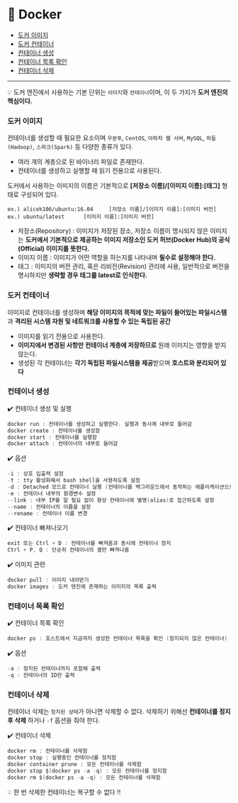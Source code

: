 # :book: Docker

* [도커 이미지](#도커-이미지)
* [도커 컨테이너](#도커-컨테이너)
* [컨테이너 생성](#컨테이너-생성)
* [컨테이너 목록 확인](#컨테이너-목록-확인)
* [컨테이너 삭제](#컨테이너-삭제)
***
:bulb: 도커 엔진에서 사용하는 기본 단위는 `이미지`와 `컨테이너`이며, 이 두 가지가 **도커 엔진의 핵심이다.**

### **도커 이미지**
컨테이너를 생성할 때 필요한 요소이며 `우분투`, `CentOS`, `아파치 웹 서버`, `MySQL`, `하둡(Hadoop)`, `스파크(Spark)` 등 다양한 종류가 있다.
* 여러 개의 계층으로 된 바이너리 파일로 존재한다.
* 컨테이너를 생성하고 실행할 때 읽기 전용으로 사용된다.

도커에서 사용하는 이미지의 이름은 기본적으로 **[저장소 이름]/[이미지 이름]:[태그]** 형태로 구성되어 있다.

    ex.) alicek106/ubuntu:16.04     [저장소 이름]/[이미지 이름]:[이미지 버전]
    ex.) ubuntu/latest      [이미지 이름]:[이미지 버전]

* 저장소(Repository) : 이미지가 저장된 장소, 저장소 이름이 명시되지 않은 이미지는 **도커에서 기본적으로 제공하는 이미지 저장소인 도커 허브(Docker Hub)의 공식(Official) 이미지를 뜻한다.**
* 이미지 이름 : 이미지가 어떤 역할을 하는지를 나타내며 **필수로 설정해야 한다.**
* 태그 : 이미지의 버전 관리, 혹은 리비전(Revision) 관리에 사용, 일반적으로 버전을 명시하지만 **생략할 경우 태그를 latest로 인식한다.**

### **도커 컨테이너**
이미지로 컨테이너를 생성하며 **해당 이미지의 목적에 맞는 파일이 들어있는 파일시스템**과 **격리된 시스템 자원 및 네트워크를 사용할 수 있는 독립된 공간**

* 이미지를 읽기 전용으로 사용한다.
* **이미지에서 변경된 사항만 컨테이너 계층에 저장하므로** 원래 이미지는 영향을 받지 않는다.
* 생성된 각 컨테이너는 **각기 독립된 파일시스템을 제공**받으며 **호스트와 분리되어 있다**

### **컨테이너 생성**

:heavy_check_mark: 컨테이너 생성 및 실행
```go
docker run : 컨테이너를 생성하고 실행한다. 실행과 동시에 내부로 들어감
docker create : 컨테이너를 생성함
docker start : 컨테이너를 실행함
docker attach : 컨테이너의 내부로 들어감
```
:heavy_check_mark: 옵션
```go
-i : 상호 입출력 설정
-t : tty 활성화해서 bash shell을 사용하도록 설정
-d : Detached 모드로 컨테이너 실행 (컨테이너를 백그라운드에서 동작하는 애플리케이션으로 실행하도록 설정)
-e : 컨테이너 내부의 환경변수 설정
--link : 내부 IP를 알 필요 없이 항상 컨테이너에 별명(alias)로 접근하도록 설정
--name : 컨테이너의 이름을 설정
--rename : 컨테이너 이름 변경
```
:heavy_check_mark: 컨테이너 빠져나오기
```go
exit 또는 Ctrl + D : 컨테이너를 빠져옴과 동시에 컨테이너 정지
Ctrl + P, Q : 단순히 컨테이너의 셸만 빠져나옴
```
:heavy_check_mark: 이미지 관련
```go
docker pull : 이미지 내려받기
docker images : 도커 엔진에 존재하는 이미지의 목록 출력
```

### **컨테이너 목록 확인**
:heavy_check_mark: 컨테이너 목록 확인
```go
docker ps : 호스트에서 지금까지 생성한 컨테이너 목록을 확인 (정지되지 않은 컨테이너)
```
:heavy_check_mark: 옵션
```go
-a : 정지된 컨테이너까지 포함해 출력
-q : 컨테이너의 ID만 출력
```

### **컨테이너 삭제**
컨테이너 삭제는 `정지된 상태`가 아니면 삭제할 수 없다. 삭제하기 위해선 **컨테이너를 정지 후 삭제** 하거나 `-f` 옵션을 줘야 한다.

:heavy_check_mark: 컨테이너 삭제
```go
docker rm : 컨테이너를 삭제함
docker stop : 실행중인 컨테이너를 정지함
docker container prune : 모든 컨테이너를 삭제함
docker stop $(docker ps -a -q) : 모든 컨테이너를 정지함
docker rm $(docker ps -a -q) : 모든 컨테이너를 삭제함
```

:bulb: 한 번 삭제한 컨테이너는 복구할 수 없다 :bangbang:

>

